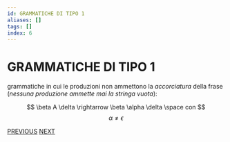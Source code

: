 ```yaml
---
id: GRAMMATICHE DI TIPO 1
aliases: []
tags: []
index: 6
---
```

# GRAMMATICHE DI TIPO 1

grammatiche in cui le produzioni non ammettono la *accorciatura* della frase (*nessuna produzione ammette mai la stringa vuota*):

$$
\beta A \delta \rightarrow \beta \alpha \delta \space con
$$
$$
\alpha \neq \epsilon
$$

[PREVIOUS](pages/GRAMMATICHE_TIPO_0.md) [NEXT](pages/GRAMMATICHE_TIPO_2.md)
